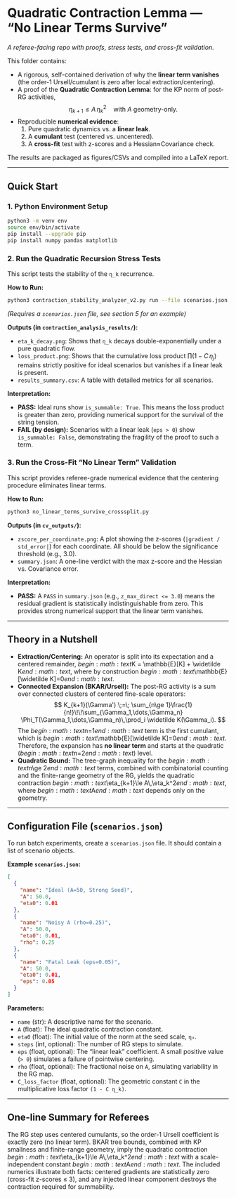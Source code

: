 # Quadratic Contraction Lemma — “No Linear Terms Survive”
*A referee-facing repo with proofs, stress tests, and cross-fit validation.*

This folder contains:

- A rigorous, self-contained derivation of why the **linear term vanishes** (the order-1 Ursell/cumulant is zero after local extraction/centering).
- A proof of the **Quadratic Contraction Lemma**: for the KP norm of post-RG activities,
  $$
  \eta_{k+1} \le A\,\eta_k^2 \quad\text{with }A\text{ geometry-only}.
  $$
- Reproducible **numerical evidence**:
  1. Pure quadratic dynamics vs. a **linear leak**.
  2. A **cumulant** test (centered vs. uncentered).
  3. A **cross-fit** test with z-scores and a Hessian≈Covariance check.

The results are packaged as figures/CSVs and compiled into a LaTeX report.

---

## Quick Start

### 1. Python Environment Setup

```bash
python3 -m venv env
source env/bin/activate
pip install --upgrade pip
pip install numpy pandas matplotlib
```

### 2. Run the Quadratic Recursion Stress Tests

This script tests the stability of the `η_k` recurrence.

**How to Run:**
```bash
python3 contraction_stability_analyzer_v2.py run --file scenarios.json
```
*(Requires a `scenarios.json` file, see section 5 for an example)*

**Outputs (in `contraction_analysis_results/`):**
- `eta_k_decay.png`: Shows that `η_k` decays double-exponentially under a pure quadratic flow.
- `loss_product.png`: Shows that the cumulative loss product $\prod (1 - C\,\eta_j)$ remains strictly positive for ideal scenarios but vanishes if a linear leak is present.
- `results_summary.csv`: A table with detailed metrics for all scenarios.

**Interpretation:**
- **PASS:** Ideal runs show `is_summable: True`. This means the loss product is greater than zero, providing numerical support for the survival of the string tension.
- **FAIL (by design):** Scenarios with a linear leak (`eps > 0`) show `is_summable: False`, demonstrating the fragility of the proof to such a term.

### 3. Run the Cross-Fit “No Linear Term” Validation

This script provides referee-grade numerical evidence that the centering procedure eliminates linear terms.

**How to Run:**
```bash
python3 no_linear_terms_survive_crosssplit.py
```

**Outputs (in `cv_outputs/`):**
- `zscore_per_coordinate.png`: A plot showing the z-scores (`|gradient / std_error|`) for each coordinate. All should be below the significance threshold (e.g., 3.0).
- `summary.json`: A one-line verdict with the max z-score and the Hessian vs. Covariance error.

**Interpretation:**
- **PASS:** A `PASS` in `summary.json` (e.g., `z_max_direct <= 3.0`) means the residual gradient is statistically indistinguishable from zero. This provides strong numerical support that the linear term vanishes.

-----

## Theory in a Nutshell

- **Extraction/Centering:** An operator is split into its expectation and a centered remainder, $begin:math:text$K = \\mathbb{E}[K] + \\widetilde K$end:math:text$, where by construction $begin:math:text$\\mathbb{E}[\\widetilde K]=0$end:math:text$.
- **Connected Expansion (BKAR/Ursell):** The post-RG activity is a sum over connected clusters of centered fine-scale operators:
  $$
  K_{k+1}(\Gamma') \;=\; \sum_{n\ge 1}\frac{1}{n!}\!\!\sum_{\Gamma_1,\dots,\Gamma_n}
  \Phi_T(\Gamma_1,\dots,\Gamma_n)\,\prod_i \widetilde K(\Gamma_i).
  $$
  The $begin:math:text$n=1$end:math:text$ term is the first cumulant, which is $begin:math:text$\\mathbb{E}[\\widetilde K]=0$end:math:text$. Therefore, the expansion has **no linear term** and starts at the quadratic ($begin:math:text$n=2$end:math:text$) level.
- **Quadratic Bound:** The tree-graph inequality for the $begin:math:text$n\\ge 2$end:math:text$ terms, combined with combinatorial counting and the finite-range geometry of the RG, yields the quadratic contraction $begin:math:text$\\eta_{k+1}\\le A\\,\\eta_k^2$end:math:text$, where $begin:math:text$A$end:math:text$ depends only on the geometry.

-----

## Configuration File (`scenarios.json`)

To run batch experiments, create a `scenarios.json` file. It should contain a list of scenario objects.

**Example `scenarios.json`:**
```json
[
  {
    "name": "Ideal (A=50, Strong Seed)",
    "A": 50.0,
    "eta0": 0.01
  },
  {
    "name": "Noisy A (rho=0.25)",
    "A": 50.0,
    "eta0": 0.01,
    "rho": 0.25
  },
  {
    "name": "Fatal Leak (eps=0.05)",
    "A": 50.0,
    "eta0": 0.01,
    "eps": 0.05
  }
]
```

**Parameters:**
- `name` (str): A descriptive name for the scenario.
- `A` (float): The ideal quadratic contraction constant.
- `eta0` (float): The initial value of the norm at the seed scale, `η₀`.
- `steps` (int, optional): The number of RG steps to simulate.
- `eps` (float, optional): The “linear leak” coefficient. A small positive value (`> 0`) simulates a failure of pointwise centering.
- `rho` (float, optional): The fractional noise on `A`, simulating variability in the RG map.
- `C_loss_factor` (float, optional): The geometric constant `C` in the multiplicative loss factor `(1 - C η_k)`.

-----

## One-line Summary for Referees

The RG step uses centered cumulants, so the order-1 Ursell coefficient is exactly zero (no linear term). BKAR tree bounds, combined with KP smallness and finite-range geometry, imply the quadratic contraction $begin:math:text$\\eta_{k+1}\\le A\\,\\eta_k^2$end:math:text$ with a scale-independent constant $begin:math:text$A$end:math:text$. The included numerics illustrate both facts: centered gradients are statistically zero (cross-fit z-scores ≤ 3), and any injected linear component destroys the contraction required for summability.
